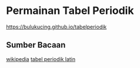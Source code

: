# Permainan Tabel Periodik
https://bulukucing.github.io/tabelperiodik

## Sumber Bacaan
[wikipedia](https://en.wikipedia.org/wiki/Periodic_table)
[tabel periodik latin](https://periodictableofelements.fandom.com/wiki/Latin_Names_of_Elements)
